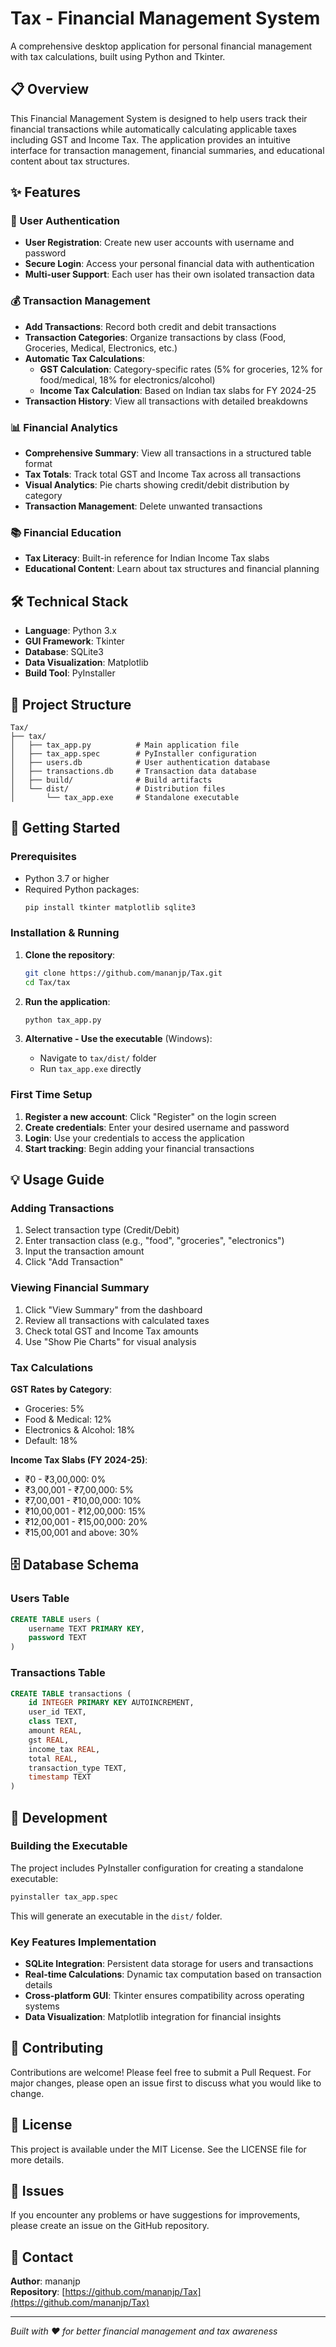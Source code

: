 # Tax - Financial Management System

A comprehensive desktop application for personal financial management with tax calculations, built using Python and Tkinter.

## 📋 Overview

This Financial Management System is designed to help users track their financial transactions while automatically calculating applicable taxes including GST and Income Tax. The application provides an intuitive interface for transaction management, financial summaries, and educational content about tax structures.

## ✨ Features

### 🔐 User Authentication
- **User Registration**: Create new user accounts with username and password
- **Secure Login**: Access your personal financial data with authentication
- **Multi-user Support**: Each user has their own isolated transaction data

### 💰 Transaction Management
- **Add Transactions**: Record both credit and debit transactions
- **Transaction Categories**: Organize transactions by class (Food, Groceries, Medical, Electronics, etc.)
- **Automatic Tax Calculations**: 
  - **GST Calculation**: Category-specific rates (5% for groceries, 12% for food/medical, 18% for electronics/alcohol)
  - **Income Tax Calculation**: Based on Indian tax slabs for FY 2024-25
- **Transaction History**: View all transactions with detailed breakdowns

### 📊 Financial Analytics
- **Comprehensive Summary**: View all transactions in a structured table format
- **Tax Totals**: Track total GST and Income Tax across all transactions
- **Visual Analytics**: Pie charts showing credit/debit distribution by category
- **Transaction Management**: Delete unwanted transactions

### 📚 Financial Education
- **Tax Literacy**: Built-in reference for Indian Income Tax slabs
- **Educational Content**: Learn about tax structures and financial planning

## 🛠️ Technical Stack

- **Language**: Python 3.x
- **GUI Framework**: Tkinter
- **Database**: SQLite3
- **Data Visualization**: Matplotlib
- **Build Tool**: PyInstaller

## 📁 Project Structure

```
Tax/
├── tax/
│   ├── tax_app.py          # Main application file
│   ├── tax_app.spec        # PyInstaller configuration
│   ├── users.db            # User authentication database
│   ├── transactions.db     # Transaction data database
│   ├── build/              # Build artifacts
│   └── dist/               # Distribution files
│       └── tax_app.exe     # Standalone executable
```

## 🚀 Getting Started

### Prerequisites

- Python 3.7 or higher
- Required Python packages:
  ```bash
  pip install tkinter matplotlib sqlite3
  ```

### Installation & Running

1. **Clone the repository**:
   ```bash
   git clone https://github.com/mananjp/Tax.git
   cd Tax/tax
   ```

2. **Run the application**:
   ```bash
   python tax_app.py
   ```

3. **Alternative - Use the executable** (Windows):
   - Navigate to `tax/dist/` folder
   - Run `tax_app.exe` directly

### First Time Setup

1. **Register a new account**: Click "Register" on the login screen
2. **Create credentials**: Enter your desired username and password
3. **Login**: Use your credentials to access the application
4. **Start tracking**: Begin adding your financial transactions

## 💡 Usage Guide

### Adding Transactions
1. Select transaction type (Credit/Debit)
2. Enter transaction class (e.g., "food", "groceries", "electronics")
3. Input the transaction amount
4. Click "Add Transaction"

### Viewing Financial Summary
1. Click "View Summary" from the dashboard
2. Review all transactions with calculated taxes
3. Check total GST and Income Tax amounts
4. Use "Show Pie Charts" for visual analysis

### Tax Calculations

**GST Rates by Category**:
- Groceries: 5%
- Food & Medical: 12%
- Electronics & Alcohol: 18%
- Default: 18%

**Income Tax Slabs (FY 2024-25)**:
- ₹0 - ₹3,00,000: 0%
- ₹3,00,001 - ₹7,00,000: 5%
- ₹7,00,001 - ₹10,00,000: 10%
- ₹10,00,001 - ₹12,00,000: 15%
- ₹12,00,001 - ₹15,00,000: 20%
- ₹15,00,001 and above: 30%

## 🗄️ Database Schema

### Users Table
```sql
CREATE TABLE users (
    username TEXT PRIMARY KEY,
    password TEXT
)
```

### Transactions Table
```sql
CREATE TABLE transactions (
    id INTEGER PRIMARY KEY AUTOINCREMENT,
    user_id TEXT,
    class TEXT,
    amount REAL,
    gst REAL,
    income_tax REAL,
    total REAL,
    transaction_type TEXT,
    timestamp TEXT
)
```

## 🔧 Development

### Building the Executable
The project includes PyInstaller configuration for creating a standalone executable:

```bash
pyinstaller tax_app.spec
```

This will generate an executable in the `dist/` folder.

### Key Features Implementation
- **SQLite Integration**: Persistent data storage for users and transactions
- **Real-time Calculations**: Dynamic tax computation based on transaction details
- **Cross-platform GUI**: Tkinter ensures compatibility across operating systems
- **Data Visualization**: Matplotlib integration for financial insights

## 🤝 Contributing

Contributions are welcome! Please feel free to submit a Pull Request. For major changes, please open an issue first to discuss what you would like to change.

## 📄 License

This project is available under the MIT License. See the LICENSE file for more details.

## 🐛 Issues

If you encounter any problems or have suggestions for improvements, please create an issue on the GitHub repository.

## 📧 Contact

**Author**: mananjp  
**Repository**: [https://github.com/mananjp/Tax](https://github.com/mananjp/Tax)

---

*Built with ❤️ for better financial management and tax awareness*

